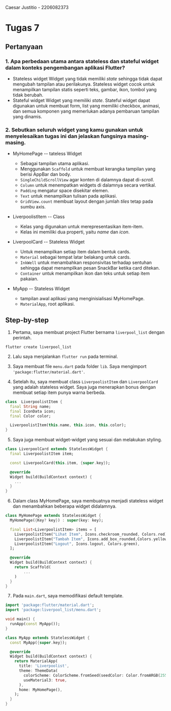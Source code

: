 Caesar Justitio - 2206082373

# Tugas 7

## Pertanyaan
### 1. Apa perbedaan utama antara stateless dan stateful widget dalam konteks pengembangan aplikasi Flutter?
- Stateless widget
Widget yang tidak memiliki _state_ sehingga tidak dapat mengubah tampilan atau perilakunya. Stateless widget cocok untuk menampilkan tampilan statis seperti teks, gambar, ikon, tombol yang tidak berubah.
- Stateful widget
Widget yang memiliki _state_. Stateful widget dapat digunakan untuk membuat form, list yang memiliki checkbox, animasi, dan semua komponen yang memerlukan adanya pembaruan tampilan yang dinamis.

### 2. Sebutkan seluruh widget yang kamu gunakan untuk menyelesaikan tugas ini dan jelaskan fungsinya masing-masing.
- MyHomePage -- tateless Widget
    - Sebagai tampilan utama aplikasi.
    - Menggunakan `Scaffold` untuk membuat kerangka tampilan yang berisi AppBar dan body.
    - `SingleChildScrollView` agar konten di dalamnya dapat di-_scroll_.
    - `Column` untuk menempatkan widgets di dalamnya secara vertikal.
    - `Padding` mengatur space disekitar elemen. 
    - `Text` untuk menampilkan tulisan pada aplikasi.
    - `GridView.count` membuat layout dengan jumlah _tiles_ tetap pada sumbu axis.

- LiverpoolistItem -- Class
    - Kelas yang digunakan untuk merepresentasikan item-item.
    - Kelas ini memiliki dua properti, yaitu _name_ dan _icon_.

- LiverpoolCard -- Stateless Widget
    - Untuk menampilkan setiap item dalam bentuk cards.
    - `Material` sebagai tempat latar belakang untuk cards.
    - `InkWell` untuk menambahkan responsivitas terhadap sentuhan sehingga dapat menampilkan pesan SnackBar ketika card ditekan.
    - `Container` untuk menampilkan ikon dan teks untuk setiap item pakaian.

- MyApp -- Stateless Widget
    - tampilan awal aplikasi yang menginisialisasi MyHomePage.
    - `MaterialApp`, root aplikasi.

## Step-by-step
1. Pertama, saya membuat project Flutter bernama `liverpool_list` dengan perintah.
```
flutter create liverpool_list
```

2. Lalu saya menjalankan `flutter run` pada terminal.

3. Saya membuat file `menu.dart` pada folder `lib`. Saya mengimport `'package:flutter/material.dart'`. 

4. Setelah itu, saya membuat class `LiverpoolistItem` dan `LiverpoolCard` yang adalah stateless widget. Saya juga menerapkan bonus dengan membuat setiap item punya warna berbeda.

```dart
class  LiverpoolistItem {
  final String name;
  final IconData icon;
  final Color color;

  LiverpoolistItem(this.name, this.icon, this.color);
}
```

5. Saya juga membuat widget-widget yang sesuai dan melakukan styling.

```dart
class LiverpoolCard extends StatelessWidget {
  final LiverpoolistItem item;

  const LiverpoolCard(this.item, {super.key}); 

  @override
  Widget build(BuildContext context) { 
    ...
  }
}
```

6. Dalam class MyHomePage, saya membuatnya menjadi stateless widget dan menambahkan beberapa widget didalamnya.
```dart
class MyHomePage extends StatelessWidget {
  MyHomePage({Key? key}) : super(key: key);

  final List<LiverpoolistItem> items = [
    LiverpoolistItem("Lihat Item", Icons.checkroom_rounded, Colors.red),
    LiverpoolistItem("Tambah Item", Icons.add_box_rounded,Colors.yellow),
    LiverpoolistItem("Logout", Icons.logout, Colors.green),
  ];

  @override
  Widget build(BuildContext context) {
    return Scaffold(
        ...
    )
  }
}
```

7. Pada `main.dart`, saya memodifikasi default template.

```dart
import 'package:flutter/material.dart';
import 'package:liverpool_list/menu.dart';

void main() {
  runApp(const MyApp());
}

class MyApp extends StatelessWidget {
  const MyApp({super.key});

  @override
  Widget build(BuildContext context) {
    return MaterialApp(
      title: 'Liverpoolist',
      theme: ThemeData(
        colorScheme: ColorScheme.fromSeed(seedColor: Color.fromARGB(255, 223, 8, 8)),
        useMaterial3: true,
      ),
      home: MyHomePage(),
    );
  }
}
```